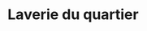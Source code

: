 ---
title: "Laverie du quartier"
url: /paris/laverie-du-quartier-rue-leon-frot/
shop: blanchisserie
---